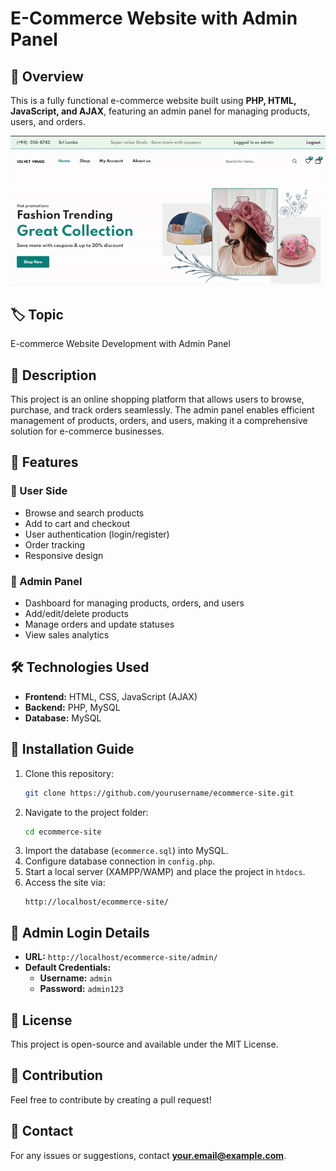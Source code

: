 # E-Commerce Website with Admin Panel

## 📌 Overview
This is a fully functional e-commerce website built using **PHP, HTML, JavaScript, and AJAX**, featuring an admin panel for managing products, users, and orders.


![Demo](image/demo.gif)


## 🏷️ Topic
E-commerce Website Development with Admin Panel

## 📝 Description
This project is an online shopping platform that allows users to browse, purchase, and track orders seamlessly. The admin panel enables efficient management of products, orders, and users, making it a comprehensive solution for e-commerce businesses.

## 🚀 Features
### 🛒 User Side
- Browse and search products
- Add to cart and checkout
- User authentication (login/register)
- Order tracking
- Responsive design

### 🔧 Admin Panel
- Dashboard for managing products, orders, and users
- Add/edit/delete products
- Manage orders and update statuses
- View sales analytics

## 🛠️ Technologies Used
- **Frontend:** HTML, CSS, JavaScript (AJAX)
- **Backend:** PHP, MySQL
- **Database:** MySQL

## 📂 Installation Guide
1. Clone this repository:
   ```sh
   git clone https://github.com/yourusername/ecommerce-site.git
   ```
2. Navigate to the project folder:
   ```sh
   cd ecommerce-site
   ```
3. Import the database (`ecommerce.sql`) into MySQL.
4. Configure database connection in `config.php`.
5. Start a local server (XAMPP/WAMP) and place the project in `htdocs`.
6. Access the site via:
   ```
   http://localhost/ecommerce-site/
   ```

## 🔑 Admin Login Details
- **URL:** `http://localhost/ecommerce-site/admin/`
- **Default Credentials:**
  - **Username:** `admin`
  - **Password:** `admin123`

## 📜 License
This project is open-source and available under the MIT License.

## 🤝 Contribution
Feel free to contribute by creating a pull request!

## 📧 Contact
For any issues or suggestions, contact **your.email@example.com**.
